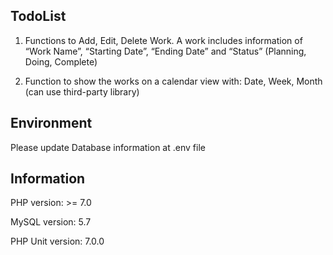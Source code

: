 ## TodoList

1. Functions to Add, Edit, Delete Work. A work includes
information of “Work Name”, “Starting Date”, “Ending Date”
and “Status” (Planning, Doing, Complete)

2. Function to show the works on a calendar view with: Date,
Week, Month (can use third-party library)

## Environment
Please update Database information at .env file


## Information
PHP version: >= 7.0

MySQL version: 5.7

PHP Unit version: 7.0.0